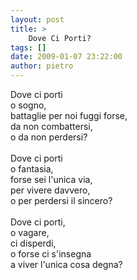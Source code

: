 ```yaml
---
layout: post
title: >
    Dove Ci Porti?
tags: []
date: 2009-01-07 23:22:00
author: pietro
---
```

Dove ci porti<br/>o sogno,<br/>battaglie per noi fuggi forse,<br/>da non combattersi,<br/>o da non perdersi?<br/><br/>Dove ci porti<br/>o fantasia,<br/>forse sei l'unica via,<br/>per vivere davvero,<br/>o per perdersi il sincero?<br/><br/>Dove ci porti,<br/>o vagare,<br/>ci disperdi,<br/>o forse ci s'insegna<br/>a viver l'unica cosa degna?

